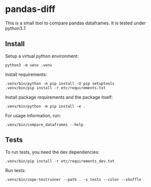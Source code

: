 # pandas-diff

This is a small tool to compare pandas dataframes.
It is tested under python3.7.

## Install

Setup a virtual python environment:

    python3 -m venv .venv

Install requirements:

    .venv/bin/python -m pip install -U pip setuptools
    .venv/bin/pip install -r etc/requirements.txt

Install package requirements and the package itself:

    .venv/bin/python -m pip install -e .

For usage information, run:

    .venv/bin/compare_dataframes --help

## Tests

To run tests, you need the dev dependencies:

    .venv/bin/pip install -r etc/requirements_dev.txt

Run tests:

    .venv/bin/zope-testrunner --path . -s tests --color --shuffle
